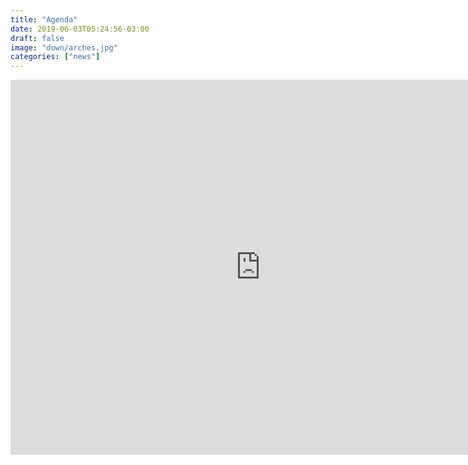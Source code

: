 ```yaml
---
title: "Agenda"
date: 2019-06-03T05:24:56-03:00
draft: false
image: "down/arches.jpg"
categories: ["news"]
---
```


<iframe src="https://calendar.google.com/calendar/embed?src=luizpeixoto.adv%40gmail.com&ctz=America%2FSao_Paulo" style="border: 0" width="800" height="600" frameborder="0" scrolling="no"></iframe>
